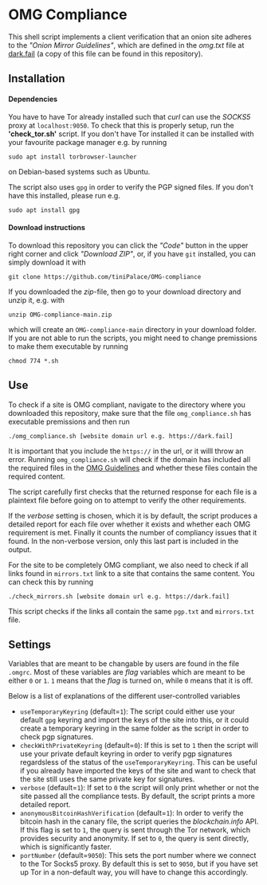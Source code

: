 # OMG Compliance

This shell script implements a client verification that an onion site
adheres to the *"Onion Mirror Guidelines"*, which are defined in the *omg.txt*
file at [dark.fail](https://dark.fail/spec/omg.txt) (a copy of this file
can be found in this repository).


## Installation

#### Dependencies

You have to have Tor already installed such that *curl* can use the *SOCKS5*
proxy at `localhost:9050`. To check that this is properly setup, run the
**'check_tor.sh'** script. If you don't have Tor installed it can be installed
with your favourite package manager e.g. by running
```
sudo apt install torbrowser-launcher
```
on Debian-based systems such as Ubuntu.

The script also uses `gpg` in order to verify the PGP signed files. If you don't
have this installed, please run e.g.
```
sudo apt install gpg
```

#### Download instructions

To download this repository you can click the *"Code"* button in the upper right
corner and click *"Download ZIP"*, or, if you have `git` installed, you can simply
download it with
```
git clone https://github.com/tiniPalace/OMG-compliance
```
If you downloaded the *zip*-file, then go to your download directory and unzip it, e.g. with
```
unzip OMG-compliance-main.zip
```
which will create an `OMG-compliance-main` directory in your download folder. If you are
not able to run the scripts, you might need to change premissions to make them executable
by running
```
chmod 774 *.sh
```


## Use

To check if a site is OMG compliant, navigate to the directory where you downloaded this
repository, make sure that the file `omg_compliance.sh` has executable premissions and then
run
```
./omg_compliance.sh [website domain url e.g. https://dark.fail]
```
It is important that you include the `https://` in the url, or it willl throw an error.
Running `omg_compliance.sh` will check if the domain has included all the required files
in the [OMG Guidelines](https://dark.fail/spec/omg.txt) and whether these files contain
the required content.

The script carefully first checks that the returned response for each file is a plaintext
file before going on to attempt to verify the other requirements.

If the *verbose* setting is chosen, which it is by default, the script produces a detailed
report for each file over whether it exists and whether each OMG requirement is met. Finally
it counts the number of compliancy issues that it found. In the non-verbose version, only this last part is included in the output.

For the site to be completely OMG compliant, we also need to check if all links found in
`mirrors.txt` link to a site that contains the same content. You can check this by running
```
./check_mirrors.sh [website domain url e.g. https://dark.fail]
```
This script checks if the links all contain the same `pgp.txt` and `mirrors.txt` file.

## Settings

Variables that are meant to be changable by users are found in the file `.omgrc`.
Most of these variables are *flag* variables which are meant to be either `0` or `1`.
`1` means that the *flag* is turned on, while `0` means that it is off.

Below is a list of explanations of the different user-controlled variables

- `useTemporaryKeyring` (default=`1`): The script could either use your default `gpg` keyring and import the keys of the site into this, or it could create a temporary keyring in the same folder as the script in order to check pgp signatures.
- `checkWithPrivateKeyring` (default=`0`): If this is set to `1` then the script will use your private default keyring in order to verify pgp signatures regardsless of the status of the `useTemporaryKeyring`. This can be useful if you already have imported the keys of the site and want to check that the site still uses the same private key for signatures.
- `verbose` (default=`1`): If set to `0` the script will only print whether or not the site passed all the compliance tests. By default, the script prints a more detailed report.
- `anonymousBitcoinHashVerification` (default=`1`): In order to verify the bitcoin hash in the canary file, the script queries the *blockchain.info* API. If this flag is set to `1`, the query is sent through the Tor network, which provides security and anonymity. If set to `0`, the query is sent directly, which is significantly faster.
- `portNumber` (default=`9050`): This sets the port number where we connect to the Tor Socks5 proxy. By default this is set to `9050`, but if you have set up Tor in a non-default way, you will have to change this accordingly.
